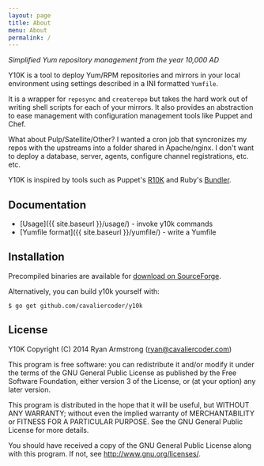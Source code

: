 ```yaml
---
layout: page
title: About
menu: About
permalink: /
---
```


*Simplified Yum repository management from the year 10,000 AD*

Y10K is a tool to deploy Yum/RPM repositories and mirrors in your local
environment using settings described in a INI formatted `Yumfile`.

It is a wrapper for `reposync` and `createrepo` but takes the hard work out of
writing shell scripts for each of your mirrors. It also provides an abstraction
to ease management with configuration management tools like Puppet and Chef.

What about Pulp/Satellite/Other? I wanted a cron job that syncronizes my repos
with the upstreams into a folder shared in Apache/nginx. I don't want to deploy
a database, server, agents, configure channel registrations, etc. etc.

Y10K is inspired by tools such as Puppet's [R10K](https://github.com/puppetlabs/r10k)
and Ruby's [Bundler](http://bundler.io/gemfile.html).

## Documentation

 * [Usage]({{ site.baseurl }}/usage/) - invoke y10k commands
 * [Yumfile format]({{ site.baseurl }}/yumfile/) - write a Yumfile

## Installation

Precompiled binaries are available for [download on SourceForge](https://sourceforge.net/projects/y10k/files/latest/download).

Alternatively, you can build y10k yourself with:

	$ go get github.com/cavaliercoder/y10k


## License

Y10K Copyright (C) 2014 Ryan Armstrong (ryan@cavaliercoder.com)

This program is free software: you can redistribute it and/or modify it under
the terms of the GNU General Public License as published by the Free Software
Foundation, either version 3 of the License, or (at your option) any later
version.

This program is distributed in the hope that it will be useful, but WITHOUT ANY
WARRANTY; without even the implied warranty of MERCHANTABILITY or FITNESS FOR A
PARTICULAR PURPOSE. See the GNU General Public License for more details.

You should have received a copy of the GNU General Public License along with
this program. If not, see http://www.gnu.org/licenses/.